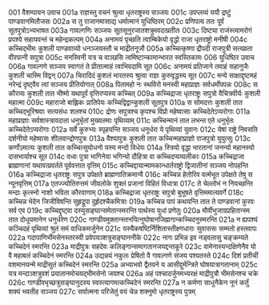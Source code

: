 001	वैशम्पायन उवाच
001a	राज्ञस्तु वचनं श्रुत्वा धृतराष्ट्रस्य सञ्जयः
001c	उपप्लव्यं ययौ द्रष्टुं पाण्डवानमितौजसः
002a	स तु राजानमासाद्य धर्मात्मानं युधिष्ठिरम्
002c	प्रणिपत्य ततः पूर्वं सूतपुत्रोऽभ्यभाषत
003a	गावल्गणिः सञ्जयः सूतसूनुरजातशत्रुमवदत्प्रतीतः
003c	दिष्ट्या राजंस्त्वामरोगं प्रपश्ये सहायवन्तं च महेन्द्रकल्पम्
004a	अनामयं पृच्छति त्वाम्बिकेयो वृद्धो राजा धृतराष्ट्रो मनीषी
004c	कच्चिद्भीमः कुशली पाण्डवाग्र्यो धनञ्जयस्तौ च माद्रीतनूजौ
005a	कच्चित्कृष्णा द्रौपदी राजपुत्री सत्यव्रता वीरपत्नी सपुत्रा
005c	मनस्विनी यत्र च वाञ्छसि त्वमिष्टान्कामान्भारत स्वस्तिकामः
006	युधिष्ठिर उवाच
006a	गावल्गणे सञ्जय स्वागतं ते प्रीतात्माहं त्वाभिवदामि सूत
006c	अनामयं प्रतिजाने तवाहं सहानुजैः कुशली चास्मि विद्वन्
007a	चिरादिदं कुशलं भारतस्य श्रुत्वा राज्ञः कुरुवृद्धस्य सूत
007c	मन्ये साक्षाद्दृष्टमहं नरेन्द्रं दृष्ट्वैव त्वां सञ्जय प्रीतियोगात्
008a	पितामहो नः स्थविरो मनस्वी महाप्राज्ञः सर्वधर्मोपपन्नः
008c	स कौरव्यः कुशली तात भीष्मो यथापूर्वं वृत्तिरप्यस्य कच्चित्
009a	कच्चिद्राजा धृतराष्ट्रः सपुत्रो वैचित्रवीर्यः कुशली महात्मा
009c	महाराजो बाह्लिकः प्रातिपेयः कच्चिद्विद्वान्कुशली सूतपुत्र
010a	स सोमदत्तः कुशली तात कच्चिद्भूरिश्रवाः सत्यसंधः शलश्च
010c	द्रोणः सपुत्रश्च कृपश्च विप्रो महेष्वासाः कच्चिदेतेऽप्यरोगाः
011a	महाप्राज्ञाः सर्वशास्त्रावदाता धनुर्भृतां मुख्यतमाः पृथिव्याम्
011c	कच्चिन्मानं तात लभन्त एते धनुर्भृतः कच्चिदेतेऽप्यरोगाः
012a	सर्वे कुरुभ्यः स्पृहयन्ति सञ्जय धनुर्धरा ये पृथिव्यां युवानः
012c	येषां राष्ट्रे निवसति दर्शनीयो महेष्वासः शीलवान्द्रोणपुत्रः
013a	वैश्यापुत्रः कुशली तात कच्चिन्महाप्राज्ञो राजपुत्रो युयुत्सुः
013c	कर्णोऽमात्यः कुशली तात कच्चित्सुयोधनो यस्य मन्दो विधेयः
014a	स्त्रियो वृद्धा भारतानां जनन्यो महानस्यो दासभार्याश्च सूत
014c	वध्वः पुत्रा भागिनेया भगिन्यो दौहित्रा वा कच्चिदप्यव्यलीकाः
015a	कच्चिद्राजा ब्राह्मणानां यथावत्प्रवर्तते पूर्ववत्तात वृत्तिम्
015c	कच्चिद्दायान्मामकान्धार्तराष्ट्रो द्विजातीनां सञ्जय नोपहन्ति
016a	कच्चिद्राजा धृतराष्ट्रः सपुत्र उपेक्षते ब्राह्मणातिक्रमान्वै
016c	कच्चिन्न हेतोरिव वर्त्मभूत उपेक्षते तेषु स न्यूनवृत्तिम्
017a	एतज्ज्योतिरुत्तमं जीवलोके शुक्लं प्रजानां विहितं विधात्रा
017c	ते चेल्लोभं न नियच्छन्ति मन्दाः कृत्स्नो नाशो भविता कौरवाणाम्
018a	कच्चिद्राजा धृतराष्ट्रः सपुत्रो बुभूषते वृत्तिममात्यवर्गे
018c	कच्चिन्न भेदेन जिजीविषन्ति सुहृद्रूपा दुर्हृदश्चैकमित्राः
019a	कच्चिन्न पापं कथयन्ति तात ते पाण्डवानां कुरवः सर्व एव
019c	कच्चिद्दृष्ट्वा दस्युसङ्घान्समेतान्स्मरन्ति पार्थस्य युधां प्रणेतुः
020a	मौर्वीभुजाग्रप्रहितान्स्म तात दोधूयमानेन धनुर्धरेण
020c	गाण्डीवमुक्तान्स्तनयित्नुघोषानजिह्मगान्कच्चिदनुस्मरन्ति
021a	न ह्यपश्यं कञ्चिदहं पृथिव्यां श्रुतं समं वाधिकमर्जुनेन
021c	यस्यैकषष्टिर्निशितास्तीक्ष्णधाराः सुवाससः सम्मतो हस्तवापः
022a	गदापाणिर्भीमसेनस्तरस्वी प्रवेपयञ्शत्रुसङ्घाननीके
022c	नागः प्रभिन्न इव नड्वलासु चङ्क्रम्यते कच्चिदेनं स्मरन्ति
023a	माद्रीपुत्रः सहदेवः कलिङ्गान्समागतानजयद्दन्तकूरे
023c	वामेनास्यन्दक्षिणेनैव यो वै महाबलं कच्चिदेनं स्मरन्ति
024a	उद्यन्नयं नकुलः प्रेषितो वै गावल्गणे संजय पश्यतस्ते
024c	दिशं प्रतीचीं वशमानयन्मे माद्रीसुतं कच्चिदेनं स्मरन्ति
025a	अभ्याभवो द्वैतवने य आसीद्दुर्मन्त्रिते घोषयात्रागतानाम्
025c	यत्र मन्दाञ्शत्रुवशं प्रयातानमोचयद्भीमसेनो जयश्च
026a	अहं पश्चादर्जुनमभ्यरक्षं माद्रीपुत्रौ भीमसेनश्च चक्रे
026c	गाण्डीवभृच्छत्रुसङ्घानुदस्य स्वस्त्यागमत्कच्चिदेनं स्मरन्ति
027a	न कर्मणा साधुनैकेन नूनं कर्तुं शक्यं भवतीह सञ्जय
027c	सर्वात्मना परिजेतुं वयं चेन्न शक्नुमो धृतराष्ट्रस्य पुत्रम्
